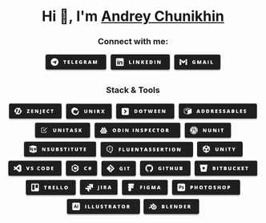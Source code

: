 <h1 align="center"> Hi 👋, I'm <a href="https://github.com/Requdes"> Andrey Chunikhin <a/></h1>

<h3 align="center"> Connect with me: </h3>

<div align="center">
  <a href="https://t.me/Tomdreey"><img src="https://github.com/Requdes/Requdes/blob/main/Resources/Images/Badges/Contacts/Telegram.png" height="35"></a>
  <a href="https://www.linkedin.com/in/andrey-chunikhin"><img src="https://github.com/Requdes/Requdes/blob/main/Resources/Images/Badges/Contacts/Linkedin.png" height="35"></a>
  <a href="mailto:requdes@gmail.com"><img src="https://github.com/Requdes/Requdes/blob/main/Resources/Images/Badges/Contacts/Gmail.png" height="35"></a>
</div>

<div align="center"><h3> Stack & Tools </h3></div>

<div align="center">
  <a href="#"><img src="https://github.com/Requdes/Requdes/blob/main/Resources/Images/Badges/Stack/Zenject.png" height="35"></a>
  <a href="#"><img src="https://github.com/Requdes/Requdes/blob/main/Resources/Images/Badges/Stack/Unirx.png" height="35"></a>
  <a href="#"><img src="https://github.com/Requdes/Requdes/blob/main/Resources/Images/Badges/Stack/DOTween.png" height="35"></a>
  <a href="#"><img src="https://github.com/Requdes/Requdes/blob/main/Resources/Images/Badges/Stack/Addressables.png" height="35"></a>
  <a href="#"><img src="https://github.com/Requdes/Requdes/blob/main/Resources/Images/Badges/Stack/Unitask.png" height="35"></a>
  <a href="#"><img src="https://github.com/Requdes/Requdes/blob/main/Resources/Images/Badges/Stack/Odin_Inspector.png" height="35"></a>
  <a href="#"><img src="https://github.com/Requdes/Requdes/blob/main/Resources/Images/Badges/Stack/NUnit.png" height="35"></a>
  <a href="#"><img src="https://github.com/Requdes/Requdes/blob/main/Resources/Images/Badges/Stack/NSubstitute.png" height="35"></a>
  <a href="#"><img src="https://github.com/Requdes/Requdes/blob/main/Resources/Images/Badges/Stack/Fluentassertion.png" height="35"></a>
  <a href="#"><img src="https://github.com/Requdes/Requdes/blob/main/Resources/Images/Badges/Tools/Unity.png" height="35"></a>
  <a href="#"><img src="https://github.com/Requdes/Requdes/blob/main/Resources/Images/Badges/Tools/VS_Code.png" height="35"></a>
  <a href="#"><img src="https://github.com/Requdes/Requdes/blob/main/Resources/Images/Badges/Tools/C%23.png" height="35"></a>
  <a href="#"><img src="https://github.com/Requdes/Requdes/blob/main/Resources/Images/Badges/Tools/Git.png" height="35"></a>
  <a href="#"><img src="https://github.com/Requdes/Requdes/blob/main/Resources/Images/Badges/Tools/GitHub.png" height="35"></a>
  <a href="#"><img src="https://github.com/Requdes/Requdes/blob/main/Resources/Images/Badges/Tools/Bitbucket.png" height="35"></a>
  <a href="#"><img src="https://github.com/Requdes/Requdes/blob/main/Resources/Images/Badges/Tools/Trello.png" height="35"></a>
  <a href="#"><img src="https://github.com/Requdes/Requdes/blob/main/Resources/Images/Badges/Tools/Jira.png" height="35"></a>
  <a href="#"><img src="https://github.com/Requdes/Requdes/blob/main/Resources/Images/Badges/Tools/Figma.png" height="35"></a>
  <a href="#"><img src="https://github.com/Requdes/Requdes/blob/main/Resources/Images/Badges/Tools/Photoshop.png" height="35"></a>
  <a href="#"><img src="https://github.com/Requdes/Requdes/blob/main/Resources/Images/Badges/Tools/Illustrator.png" height="35"></a>
  <a href="#"><img src="https://github.com/Requdes/Requdes/blob/main/Resources/Images/Badges/Tools/Blender.png" height="35"></a>
</div>